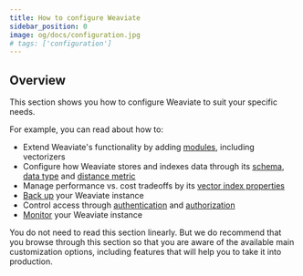 ```yaml
---
title: How to configure Weaviate
sidebar_position: 0
image: og/docs/configuration.jpg
# tags: ['configuration']
---
```



<!-- :::caution Migrated From:
- `Configuration`
- `Schema` is from `Schema/Schema configuration`
- `Data types` is from `Schema/Data types`
- `Distance metrics` from `Vector index plugins/Distance metrics`
- `Modules` is mostly new - the previous `Configuration/Modules` content has been migrated to `References:Modules/index`
- `Vector index` adds text re: configuration options from `Vector index plugins/HNSW`
::: -->

## Overview

This section shows you how to configure Weaviate to suit your specific needs.

For example, you can read about how to:

- Extend Weaviate's functionality by adding [modules](./modules.md), including vectorizers
- Configure how Weaviate stores and indexes data through its [schema](./schema-configuration.md), [data type](../config-refs/datatypes.md) and [distance metric](../config-refs/distances.md)
- Manage performance vs. cost tradeoffs by its [vector index properties](./indexes.md)
- [Back up](./backups.md) your Weaviate instance
- Control access through [authentication](./authentication.md) and [authorization](./authorization.md)
- [Monitor](./monitoring.md) your Weaviate instance

You do not need to read this section linearly. But we do recommend that you browse through this section so that you are aware of the available main customization options, including features that will help you to take it into production.
